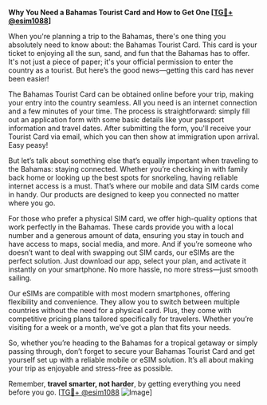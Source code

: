 **Why You Need a Bahamas Tourist Card and How to Get One [[TG💪+ @esim1088](https://t.me/s/esim1088)]**

When you're planning a trip to the Bahamas, there's one thing you absolutely need to know about: the Bahamas Tourist Card. This card is your ticket to enjoying all the sun, sand, and fun that the Bahamas has to offer. It's not just a piece of paper; it's your official permission to enter the country as a tourist. But here’s the good news—getting this card has never been easier! 

The Bahamas Tourist Card can be obtained online before your trip, making your entry into the country seamless. All you need is an internet connection and a few minutes of your time. The process is straightforward: simply fill out an application form with some basic details like your passport information and travel dates. After submitting the form, you'll receive your Tourist Card via email, which you can then show at immigration upon arrival. Easy peasy!

But let’s talk about something else that’s equally important when traveling to the Bahamas: staying connected. Whether you’re checking in with family back home or looking up the best spots for snorkeling, having reliable internet access is a must. That’s where our mobile and data SIM cards come in handy. Our products are designed to keep you connected no matter where you go. 

For those who prefer a physical SIM card, we offer high-quality options that work perfectly in the Bahamas. These cards provide you with a local number and a generous amount of data, ensuring you stay in touch and have access to maps, social media, and more. And if you’re someone who doesn’t want to deal with swapping out SIM cards, our eSIMs are the perfect solution. Just download our app, select your plan, and activate it instantly on your smartphone. No more hassle, no more stress—just smooth sailing.

Our eSIMs are compatible with most modern smartphones, offering flexibility and convenience. They allow you to switch between multiple countries without the need for a physical card. Plus, they come with competitive pricing plans tailored specifically for travelers. Whether you’re visiting for a week or a month, we’ve got a plan that fits your needs.

So, whether you’re heading to the Bahamas for a tropical getaway or simply passing through, don’t forget to secure your Bahamas Tourist Card and get yourself set up with a reliable mobile or eSIM solution. It’s all about making your trip as enjoyable and stress-free as possible. 

Remember, **travel smarter, not harder**, by getting everything you need before you go. [[TG💪+ @esim1088](https://t.me/s/esim1088) ![Image](https://i.postimg.cc/Y0z9fWf4/image.png)]